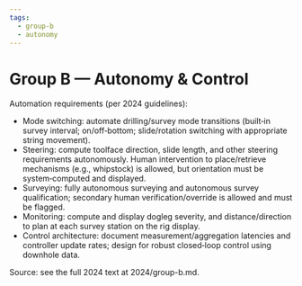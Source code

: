 ```yaml
---
tags:
  - group-b
  - autonomy
---
```


# Group B — Autonomy & Control

Automation requirements (per 2024 guidelines):

- Mode switching: automate drilling/survey mode transitions (built‑in survey interval; on/off‑bottom; slide/rotation switching with appropriate string movement).
- Steering: compute toolface direction, slide length, and other steering requirements autonomously. Human intervention to place/retrieve mechanisms (e.g., whipstock) is allowed, but orientation must be system‑computed and displayed.
- Surveying: fully autonomous surveying and autonomous survey qualification; secondary human verification/override is allowed and must be flagged.
- Monitoring: compute and display dogleg severity, and distance/direction to plan at each survey station on the rig display.
- Control architecture: document measurement/aggregation latencies and controller update rates; design for robust closed‑loop control using downhole data.

Source: see the full 2024 text at 2024/group-b.md.
